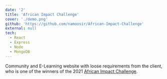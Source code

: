```yaml
---
date: '2'
title: 'African Impact Challenge'
cover: './demo.png'
github: 'https://github.com/namoosir/African-Impact-Challenge'
external: null
tech:
  - React
  - Express
  - Node
  - MongoDB
---
```


Community and E-Learning website with loose requirements from the client, who is one of the winners of the 2021 [African Impact Challenge](https://www.africanimpact.ca/the-african-impact-challenge).
